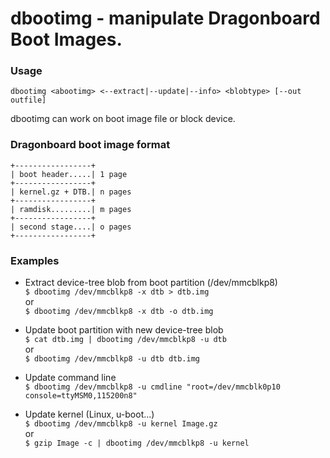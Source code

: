 # dbootimg - manipulate Dragonboard Boot Images.

### Usage

`dbootimg <abootimg> <--extract|--update|--info> <blobtype> [--out outfile]`

dbootimg can work on boot image file or block device.

### Dragonboard boot image format

`+-----------------+`\
`| boot header.....| 1 page`\
`+-----------------+`\
`| kernel.gz + DTB.| n pages`\
`+-----------------+`\
`| ramdisk.........| m pages`\
`+-----------------+`\
`| second stage....| o pages`\
`+-----------------+`

### Examples

- Extract device-tree blob from boot partition (/dev/mmcblkp8)\
`$ dbootimg /dev/mmcblkp8 -x dtb > dtb.img`\
or\
`$ dbootimg /dev/mmcblkp8 -x dtb -o dtb.img`

- Update boot partition with new device-tree blob\
`$ cat dtb.img | dbootimg /dev/mmcblkp8 -u dtb`\
or\
`$ dbootimg /dev/mmcblkp8 -u dtb dtb.img`

- Update command line\
`$ dbootimg /dev/mmcblkp8 -u cmdline "root=/dev/mmcblk0p10 console=ttyMSM0,115200n8"`

- Update kernel (Linux, u-boot...)\
`$ dbootimg /dev/mmcblkp8 -u kernel Image.gz`\
or\
`$ gzip Image -c | dbootimg /dev/mmcblkp8 -u kernel`
